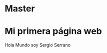 # Master
<!DOCTYPE html>
<html>
<head>
</head>
<body>

<h1>Mi primera página web</h1>

<p>Hola Mundo soy Sergio Serrano</p>


</body>
</html>
